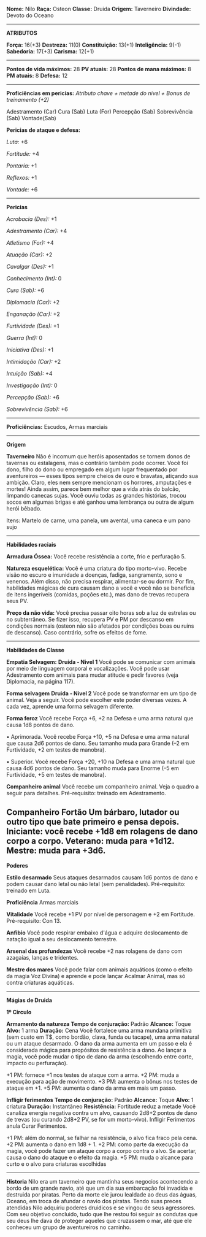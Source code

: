 **Nome:** Nilo
**Raça:** Osteon
**Classe:** Druida
**Origem:** Taverneiro
**Divindade:** Devoto do Oceano

---

**ATRIBUTOS**

**Força:** 16(+3)
**Destreza:** 11(0)
**Constituição:** 13(+1)
**Inteligência:** 9(-1)
**Sabedoria:** 17(+3)
**Carisma:** 12(+1)

---

**Pontos de vida máximos:** 28
**PV atuais:** 28
**Pontos de mana máximos:** 8
**PM atuais:** 8
**Defesa:** 12

---

**Proficiências em pericias:**
_Atributo chave + metade do nivel + Bonus de treinamento (+2)_

Adestramento (Car) 
Cura (Sab) 
Luta (For) 
Percepção (Sab)
Sobrevivência (Sab)
Vontade(Sab)

**Pericias de ataque e defesa:**

_Luta:_ +6

_Fortitude:_ +4

_Pontaria:_ +1

_Reflexos:_ +1

_Vontade:_ +6

---

**Pericias**

_Acrobacia (Des):_ +1

_Adestramento (Car):_ +4

_Atletismo (For):_ +4

_Atuação (Car):_ +2

_Cavalgar (Des):_ +1

_Conhecimento (Int):_ 0

_Cura (Sab):_ +6

_Diplomacia (Car):_ +2

_Enganação (Car):_ +2

_Furtividade (Des):_ +1

_Guerra (Int):_ 0

_Iniciativa (Des):_ +1

_Intimidação (Car):_ +2

_Intuição (Sab):_ +4

_Investigação (Int):_ 0

_Percepção (Sab):_ +6

_Sobrevivência (Sab):_ +6

---

**Proficiências:**
Escudos, Armas marciais

---

**Origem**

**Taverneiro**
Não é incomum que heróis aposentados se
tornem donos de tavernas ou estalagens, mas o
contrário também pode ocorrer. Você foi dono, filho
do dono ou empregado em algum lugar frequentado
por aventureiros — esses tipos sempre cheios de
ouro e bravatas, atiçando sua ambição. Claro, eles
nem sempre mencionam os horrores, amputações e
mortes! Ainda assim, parece bem melhor que a vida
atrás do balcão, limpando canecas sujas. Você ouviu
todas as grandes histórias, trocou socos em algumas
brigas e até ganhou uma lembrança ou outra de
algum herói bêbado.

Itens: Martelo de carne, uma panela, um avental, uma caneca e um pano sujo

---

**Habilidades raciais**

**Armadura Óssea:**
Você recebe resistência a corte, frio e perfuração 5.

**Natureza esquelética:**
Você é uma criatura do tipo morto-vivo. Recebe visão no escuro e imunidade a doenças, fadiga, sangramento, sono e venenos. Além disso, não precisa respirar, alimentar-se ou dormir. Por fim, habilidades mágicas de cura causam dano a você e você não se beneficia de itens ingeríveis (comidas, poções etc.), mas dano de trevas recupera seus PV.

**Preço da não vida:**
Você precisa passar oito horas sob a luz de estrelas ou no subterrâneo. Se fizer isso, recupera PV e PM
por descanso em condições normais (osteon não são afetados por condições boas ou ruins de descanso).
Caso contrário, sofre os efeitos de fome.

---

**Habilidades de Classe**

**Empatia Selvagem:**
**Druida - Nivel 1**
Você pode se comunicar com animais por meio de linguagem corporal e vocalizações. Você pode usar Adestramento
com animais para mudar atitude e pedir favores (veja Diplomacia, na página 117).

**Forma selvagem**
**Druida - Nivel 2**
Você pode se transformar em um tipo de animal. Veja a seguir. 
Você pode escolher este poder diversas vezes. A cada vez, 
aprende uma forma selvagem diferente.

**Forma feroz**
Você recebe Força +6, +2 na Defesa e uma arma
natural que causa 1d8 pontos de dano.

• Aprimorada. Você recebe Força +10, +5 na
Defesa e uma arma natural que causa 2d6 pontos
de dano. Seu tamanho muda para Grande (–2 em
Furtividade, +2 em testes de manobra).

• Superior. Você recebe Força +20, +10 na
Defesa e uma arma natural que causa 4d6 pontos
de dano. Seu tamanho muda para Enorme (–5 em
Furtividade, +5 em testes de manobra).

**Companheiro animal**
Você recebe um companheiro animal. Veja o quadro a seguir 
para detalhes.
Pré-requisito: treinado em Adestramento.

**Companheiro Fortão**
Um bárbaro, lutador ou outro tipo que bate
primeiro e pensa depois. 
Iniciante: você recebe +1d8 em rolagens de dano corpo a corpo. 
Veterano: muda para +1d12. 
Mestre: muda para +3d6.
---

**Poderes**

**Estilo desarmado**
Seus ataques desarmados causam 1d6
pontos de dano e podem causar dano letal
ou não letal (sem penalidades). Pré-requisito: treinado em Luta.

**Proficiência**
Armas marciais

**Vitalidade**
Você recebe +1 PV por nível de personagem e
+2 em Fortitude. Pré-requisito: Con 13.

**Anfibio**
Você pode respirar embaixo d'água e adquire deslocamento de natação igual a seu deslocamento terrestre.

**Arsenal das profundezas**
Você recebe +2 nas rolagens de dano com azagaias, lanças e tridentes.

**Mestre dos mares**
Você pode falar com animais aquáticos (como o efeito da magia Voz Divina) e aprende e pode lançar Acalmar Animal, mas só contra criaturas aquáticas.

---

**Mágias de Druida**

**1º Circulo**

**Armamento da natureza**
**Tempo de conjuração:** Padrão
**Alcance:** Toque
**Alvo:** 1 arma
**Duração:** Cena
Você fortalece uma arma mundana primitiva (sem custo em T$, como bordão, clava, funda ou tacape), uma arma
natural ou um ataque desarmado. O dano da arma aumenta em um passo e ela é considerada mágica para propósitos de
resistência a dano. Ao lançar a magia, você pode mudar o tipo de dano da arma (escolhendo entre corte, impacto ou
perfuração).

+1 PM: fornece +1 nos testes de ataque com a arma.
+2 PM: muda a execução para ação de movimento.
+3 PM: aumenta o bônus nos testes de ataque em +1.
+5 PM: aumenta o dano da arma em mais um passo.

**Infligir ferimentos**
**Tempo de conjuração:** Padrão
**Alcance:** Toque
**Alvo:** 1 criatura
**Duração:** Instantâneo
**Resistência:** Fortitude reduz a metade
Você canaliza energia negativa contra um alvo, causando 2d8+2 pontos de dano de trevas (ou curando 2d8+2 PV,
se for um morto-vivo). Infligir Ferimentos anula Curar Ferimentos.

+1 PM: além do normal, se falhar na resistência, o alvo fica fraco pela cena.
+2 PM: aumenta o dano em 1d8 + 1.
+2 PM: como parte da execução da magia, você pode fazer um ataque corpo a corpo contra o alvo. Se acertar,
causa o dano do ataque e o efeito da magia.
+5 PM: muda o alcance para curto e o alvo para criaturas escolhidas

---

**Historia**
Nilo era um taverneiro que mantinha seus negocios acontecendo a bordo de um grande navio, até que um dia sua embarcação foi invadida e destruida por piratas. Perto da morte ele jurou lealdade ao deus das águas, Oceano, em troca de afundar o navio dos piratas. Tendo suas preces atendidas Nilo adquiriu poderes druidicos e se vingou de seus agressores. Com seu objetivo concluido, tudo que lhe restou foi seguir as condutas que seu deus lhe dava de proteger aqueles que cruzassem o mar, até que ele conheceu um grupo de aventureiros no caminho.
